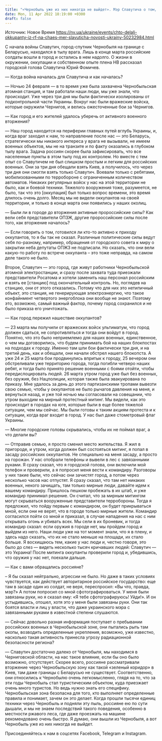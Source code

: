 ```yaml
---
title: "«Чернобыль уже из них никогда не выйдет». Мэр Славутича о том, что делали захватчики в его городе и на ЧАЭС"
date: Mon, 11 Apr 2022 18:19:00 +0300
draft: false
---
```

Источник: Новое Время https://nv.ua/ukraine/events/chto-delali-okkupanty-iz-rf-na-chaes-mer-slavuticha-novosti-ukrainy-50232984.html


С начала войны Славутич, город-спутник Чернобыля на границе с Беларусью, находился в тылу врага. Лишь в конце марта российские солдаты вошли в город и остались в нем надолго. О жизни в окружении, оккупации и собственном опыте плена НВ рассказал городской голова Славутича Юрий Фомичев.

— Когда война началась для Славутича и как началась?

— Ночью 24 февраля — в то время уже была захвачена Чернобыльская атомная станция, и там работали наши люди, мы уже знали, что происходит. Уже через три дня мы были фактически изолированы от подконтрольной части Украины. Вокруг нас были вражеские войска, которые окружили Чернигов, и велись ожесточенные бои за Чернигов.

— Как город и его жителей удалось уберечь от активного военного вторжения?

— Наш город находится на периферии главных путей вглубь Украины, и, когда враг заходил к нам, то направление после нас — это Беларусь, стратегически мы никакого интереса у врага не вызывали, не имеем военных объектов, мы не на транзите и по факту оказались в глубоком тылу врага. Задача россиян скорее была зафиксировать, что все населенные пункты в этом тылу под их контролем. Но вместе с тем опыт со Славутичем не был слишком простым и легким для российских военных. Они за три дня обещали взять Киев, а получилось, что через три дня они смогли взять только Славутич. Воевали только с ребятами, мобилизованными по терробороне с ограниченным количеством автоматов. Никаких регулярных войск у нас на этой территории не было, как и боевой техники. Тяжелого вооружения тоже, разумеется, не было, так что это [оккупация] был только вопрос времени, это время длилось очень долго. Месяц мы не видели оккупантов на своей территории, и только в конце марта они появились у наших околиц.

— Были ли в городе до вторжения активные пророссийские силы? Как вели себя представители ОПЗЖ, другие пророссийские силы после того, как вторжение началось?

— Если говорить о том, готовился ли кто-то активно к приходу оккупантов, то я бы так не сказал. Различные политические силы ведут себя по-разному, например, обращения от городского совета к миру о закрытии неба депутаты ОПЖЗ не подписали. Но сказать, что они вели какую-то работу по встрече оккупанта – это тоже неправда, на самом деле такого не было.

Второе, Славутич — это город, где живут работники Чернобыльской атомной электростанции, и сразу после захвата туда приезжали представители Росатома и хотели заменить наш персонал российским и взять ее [станцию] под окончательный контроль. Но, поглядев на станцию, они от этого отказались. Потому что для них это нетипичный объект, это станция, не генерирующая электроэнергию, что такое конфайнмент четвертого энергоблока они вообще не знают. Поэтому это, возможно, самый важный фактор, почему город сохранился и не было приказа его уничтожать.

— Как город пережил нашествие оккупантов?

— 23 марта мы получили от вражеских войск ультиматум, что город должен сдаться, не сопротивляться и тогда они войдут в город. Понятно, что это было неприемлемо для наших военных, единственное, о чем мы договорились, что будем принимать бой на наших блокпостах на подходах к городу. Именно там шли бои фактически три дня, и на третий день, как и обещали, они начали обстрел нашего блокопста. А уже 24 и 25 марта бои продвинулись впритык к городу, 25 вечером они обстреливали уже территорию города, тогда погибли четверо наших ребят, и тогда было принято решение военными с боями отойти, чтобы передислоцировать людей. 26 марта утром город уже был без военных, без оружия, без Нацполиции, которая также была эвакуирована по приказу. Мне удалось за день до этого партизанскими тропами вывезти свою семью, чтобы у оккупантов не было рычагов давления на меня, и вернуться назад, и уже той ночью мы согласовали на совещании, что утром выходим на мирный протестный митинг. Мы видели, как это происходит в городах на юге, которые были в еще более тяжелой ситуации, чем мы сейчас. Мы были готовы к таким акциям протеста и к ситуации, когда враг входит в город. У нас был даже стометровый флаг Украины.

— Многие городские головы скрывались, чтобы их не поймал враг, а что делали вы?

— Отправив семью, я просто сменил место жительства. Я жил в пригороде, и утром, когда должен был состояться митинг, я попал в засаду российских оккупантов. Не специально на меня засаду, а просто на горожан. У нас отобрали телефоны и вывели в лес с завязанными руками. Я сразу сказал, что я городской голова, они включили мой телефон и проверили, а я попросил меня вести к командиру. Разговоры у них такие были, что сейчас они зачистят город, а потом через несколько часов нас отпустят. Я сразу сказал, что там нет никаких военных, некого зачищать, там только мирные люди, давайте идем к вашему командиру. Пришлось пешком пробежать в их штаб, и уже командир принимал решение. Он считал, что за мирным митингом могут скрываться вооруженные представители терробороны. Тогда я предложил, что пойду первым с командиром, он будет прикрываться мной, если они не верят, что в городе только мирные жители. Командир согласился пойти со мной и приказал, в случае нападения на нас с ним открывать огонь и убивать всех. Мы сели в их броневик, и тогда командир сказал: если оружия в городе нет, мы пройдем город и выйдем из него. Наши люди уже на тот момент знали, что я в плену, и здесь надо сказать, что их не стало меньше на площади, их стало больше. Я восхищаюсь тем, какие у нас люди и, честно говоря, это было до слез — видеть несколько тысяч кричавших людей: Славутич — это Украина! После митинга оккупанты проверили город и, убедившись, что оружия у нас нет, поехали дальше.

— Как с вами обращались россияне?

– Я бы сказал нейтрально, агрессии не было. Но даже в таких условиях чувствуется, как действует авторитарное российское государство: еще там в засаде один из солдат, не веря, переспросил: «Вы что, правда, мэр?» А потом попросил со мной сфотографироваться. У меня были завязаны руки, но я сказал ему: «Я тебе сфотографируюсь! Уйди!». И он устыдившись, отошел, хотя это у меня были завязаны руки. Они так боятся власти и лиц у власти, что даже украинского мэра с завязанными руками в известной степени слушаются.

— Сейчас довольно разная информация поступает о пребывании российских военных в Чернобыльской зоне, они пытались рыть там окопы, возводить определенные укрепления, возможно, уже известно, насколько такая активность принесла угрозу радиационной безопасности региона?

— Славутич достаточно далеко от Чернобыля, мы находимся в Черниговской области, на нас такое влияние, если бы оно было возможно, отсутствует. Скорее всего, россияне рассматривали вторжение через Чернобыльскую зону как такой «зеленый коридор» в Киев, там даже границы с Беларусью не существует. Соответственно, они относились к Чернобылю очень легкомысленно, глядя на то, что за эти годы Чернобыль стал туристическим объектом, куда приезжает очень много туристов. Но ведь нужно знать его специфику. Чернобыльская зона безопасна для того, кто выполняет определенные правила и понимает, зачем он это делает. Когда прошли тысячи единиц техники через Чернобыль и подняли эту пыль, россияне ею по сути дышали, и мы не знаем последствий такого поведения, особенно в местности ржавого леса, где даже проезжать на машине рекомендовано очень быстро. Я думаю, они вышли из Чернобыля, а вот Чернобыль уже из них никогда не выйдет.

Присоединяйтесь к нам в соцсетях Facebook, Telegram и Instagram.
